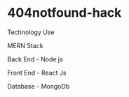 # 404notfound-hack

Technology Use

MERN Stack

Back End - Node js

Front End - React Js

Database - MongoDb
